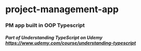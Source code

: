# project-management-app
### PM app built in OOP Typescript
##### Part of Understanding TypeScript on Udemy https://www.udemy.com/course/understanding-typescript
 
